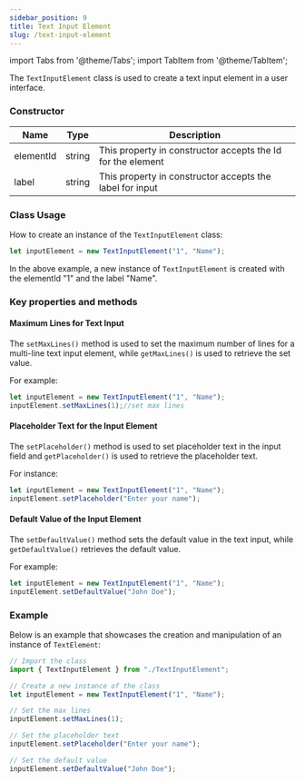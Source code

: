 ```yaml
---
sidebar_position: 9
title: Text Input Element
slug: /text-input-element
---
```


import Tabs from '@theme/Tabs';
import TabItem from '@theme/TabItem';


The `TextInputElement` class is used to create a text input element in a user interface.

### Constructor

| Name | Type | Description | 
| ---- | ---- | ---- | 
| elementId | string | This property in constructor accepts the Id for the element | 
| label | string | This property in constructor accepts the label for input | 


### Class Usage

How to create an instance of the `TextInputElement` class:

<Tabs>
<TabItem value="typescript" label="Typescript">

```typescript
let inputElement = new TextInputElement("1", "Name");
```

</TabItem>
</Tabs>


In the above example, a new instance of `TextInputElement` is created with the elementId "1" and the label "Name".

### Key properties and methods

#### Maximum Lines for Text Input

The `setMaxLines()` method is used to set the maximum number of lines for a multi-line text input element, while `getMaxLines()` is used to retrieve the set value.

For example:

<Tabs>
<TabItem value="typescript" label="Typescript">

```typescript
let inputElement = new TextInputElement("1", "Name");
inputElement.setMaxLines(1);//set max lines
```

</TabItem>
</Tabs>

#### Placeholder Text for the Input Element

The `setPlaceholder()` method is used to set placeholder text in the input field and `getPlaceholder()` is used to retrieve the placeholder text.

For instance:


<Tabs>
<TabItem value="typescript" label="Typescript">

```typescript
let inputElement = new TextInputElement("1", "Name");
inputElement.setPlaceholder("Enter your name");
```

</TabItem>
</Tabs>

#### Default Value of the Input Element

The `setDefaultValue()` method sets the default value in the text input, while `getDefaultValue()` retrieves the default value.

For example:
<Tabs>
<TabItem value="typescript" label="Typescript">

```typescript
let inputElement = new TextInputElement("1", "Name");
inputElement.setDefaultValue("John Doe");
```

</TabItem>
</Tabs>

### Example

Below is an example that showcases the creation and manipulation of an instance of `TextElement`:

<Tabs>
<TabItem value="typescript" label="Typescript">

```typescript
// Import the class
import { TextInputElement } from "./TextInputElement";

// Create a new instance of the class
let inputElement = new TextInputElement("1", "Name");

// Set the max lines
inputElement.setMaxLines(1);

// Set the placeholder text
inputElement.setPlaceholder("Enter your name");

// Set the default value
inputElement.setDefaultValue("John Doe");
```

</TabItem>
</Tabs>
